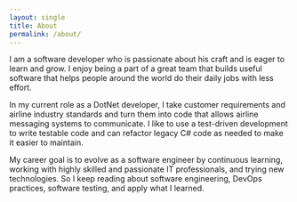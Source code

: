 ```yaml
---
layout: single
title: About
permalink: /about/
---
```


I am a software developer who is passionate about his craft and is eager to learn and grow. I enjoy being a part of a great team that builds useful software that helps people around the world do their daily jobs with less effort.  

In my current role as a DotNet developer, I take customer requirements and airline industry standards and turn them into code that allows airline messaging systems to communicate. I like to use a test-driven development to write testable code and can refactor legacy C# code as needed to make it easier to maintain.

My career goal is to evolve as a software engineer by continuous learning, working with highly skilled and passionate IT professionals, and trying new technologies. So I keep reading about software engineering, DevOps practices, software testing, and apply what I learned.